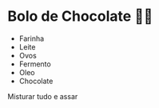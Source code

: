 # Bolo de Chocolate :cake::chocolate_bar:



- Farinha
- Leite
- Ovos
- Fermento
- Oleo
- Chocolate



Misturar tudo e assar 	



